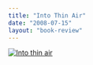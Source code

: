 ```yaml
---
title: "Into Thin Air"
date: "2008-07-15"
layout: "book-review"
---
```


[![Into thin air](images/Into-thin-air.jpg)](https://srikanthperinkulam.com/wp-content/uploads/2014/10/Into-thin-air.jpg)
